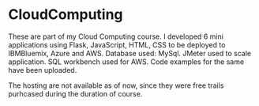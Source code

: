 # CloudComputing

These are part of my Cloud Computing course.
I developed 6 mini applications using Flask, JavaScript, HTML, CSS to be deployed to IBMBluemix, Azure and AWS.
Database used: MySql.
JMeter used to scale application.
SQL workbench used for AWS.
Code examples for the same have been uploaded. 

The hosting are not available as of now, since they were free trails purhcased during the duration of course. 
